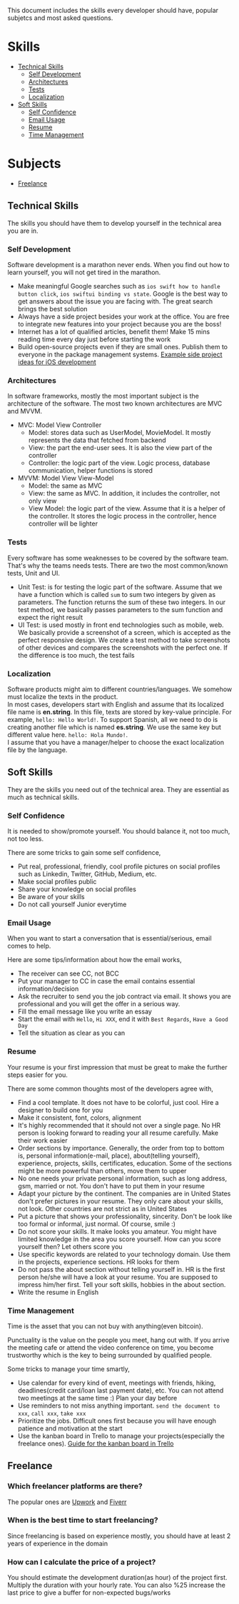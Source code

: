 This document includes the skills every developer should have, popular subjetcs and most asked questions.  

# Skills

- [Technical Skills](#technical-skills)
  - [Self Development](#self-development)
  - [Architectures](#architectures)
  - [Tests](#tests)
  - [Localization](#localization)
- [Soft Skills](#soft-skills)
  - [Self Confidence](#self-confidence)
  - [Email Usage](#email-usage)
  - [Resume](#resume)
  - [Time Management](#time-management)
  
# Subjects
- [Freelance](#freelance)
  
## Technical Skills
The skills you should have them to develop yourself in the technical area you are in.

### Self Development
Software development is a marathon never ends. When you find out how to learn yourself, you will not get tired in the marathon.

- Make meaningful Google searches such as `ios swift how to handle button click`, `ios swiftui binding vs state`. Google is the best way to get answers about the issue you are facing with. The great search brings the best solution
- Always have a side project besides your work at the office. You are free to integrate new features into your project because you are the boss!
- Internet has a lot of qualified articles, benefit them! Make 15 mins reading time every day just before starting the work
- Build open-source projects even if they are small ones. Publish them to everyone in the package management systems. [Example side project ideas for iOS development](https://github.com/demirciy/ExampleProjectIdeas)

### Architectures
In software frameworks, mostly the most important subject is the architecture of the software. The most two known architectures are MVC and MVVM.

- MVC: Model View Controller
  - Model: stores data such as UserModel, MovieModel. It mostly represents the data that fetched from backend
  - View: the part the end-user sees. It is also the view part of the controller
  - Controller: the logic part of the view. Logic process, database communication, helper functions is stored
- MVVM: Model View View-Model
  - Model: the same as MVC
  - View: the same as MVC. In addition, it includes the controller, not only view
  - View Model: the logic part of the view. Assume that it is a helper of the controller. It stores the logic process in the controller, hence controller will be lighter

### Tests
Every software has some weaknesses to be covered by the software team. That's why the teams needs tests. There are two the most common/known tests, Unit and UI.

- Unit Test: is for testing the logic part of the software. Assume that we have a function which is called `sum` to sum two integers by given as parameters. The function returns the sum of these two integers. In our test method, we basically passes parameters to the sum function and expect the right result 
- UI Test: is used mostly in front end technologies such as mobile, web. We basically provide a screenshot of a screen, which is accepted as the perfect responsive design. We create a test method to take screenshots of other devices and compares the screenshots with the perfect one. If the difference is too much, the test fails

### Localization
Software products might aim to different countries/languages. We somehow must localize the texts in the product.  
In most cases, developers start with English and assume that its localized file name is **en.string**. In this file, texts are stored by key-value principle. For example, `hello: Hello World!`. To support Spanish, all we need to do is creating another file which is named **es.string**. We use the same key but different value here. `hello: Hola Mundo!`.  
I assume that you have a manager/helper to choose the exact localization file by the language.

## Soft Skills
They are the skills you need out of the technical area. They are essential as much as technical skills.
  
### Self Confidence
It is needed to show/promote yourself. You should balance it, not too much, not too less.  

There are some tricks to gain some self confidence,
- Put real, professional, friendly, cool profile pictures on social profiles such as Linkedin, Twitter, GitHub, Medium, etc.
- Make social profiles public
- Share your knowledge on social profiles
- Be aware of your skills
- Do not call yourself Junior everytime

### Email Usage
When you want to start a conversation that is essential/serious, email comes to help.

Here are some tips/information about how the email works,
- The receiver can see CC, not BCC
- Put your manager to CC in case the email contains essential information/decision
- Ask the recruiter to send you the job contract via email. It shows you are professional and you will get the offer in a serious way.
- Fill the email message like you write an essay
- Start the email with `Hello`, `Hi XXX`, end it with `Best Regards`, `Have a Good Day`
- Tell the situation as clear as you can

### Resume
Your resume is your first impression that must be great to make the further steps easier for you.

There are some common thoughts most of the developers agree with,
- Find a cool template. It does not have to be colorful, just cool. Hire a designer to build one for you
- Make it consistent, font, colors, alignment
- It's highly recommended that it should not over a single page. No HR person is looking forward to reading your all resume carefully. Make their work easier
- Order sections by importance. Generally, the order from top to bottom is, personal information(e-mail, place), about(telling yourself), experience, projects, skills, certificates, education. Some of the sections might be more powerful than others, move them to upper
- No one needs your private personal information, such as long address, gsm, married or not. You don't have to put them in your resume
- Adapt your picture by the continent. The companies are in United States don't prefer pictures in your resume. They only care about your skills, not look. Other countries are not strict as in United States
- Put a picture that shows your professionality, sincerity. Don't be look like too formal or informal, just normal. Of course, smile :)
- Do not score your skills. It make looks you amateur. You might have limited knowledge in the area you score yourself. How can you score yourself then? Let others score you
- Use specific keywords are related to your technology domain. Use them in the projects, experience sections. HR looks for them
- Do not pass the about section without telling yourself in. HR is the first person he/she will have a look at your resume. You are supposed to impress him/her first. Tell your soft skills, hobbies in the about section.
- Write the resume in English

### Time Management
Time is the asset that you can not buy with anything(even bitcoin).

Punctuality is the value on the people you meet, hang out with. If you arrive the meeting cafe or attend the video conference on time, you become trustworthy which is the key to being surrounded by qualified people.

Some tricks to manage your time smartly,
- Use calendar for every kind of event, meetings with friends, hiking, deadlines(credit card/loan last payment date), etc. You can not attend two meetings at the same time :) Plan your day before
- Use reminders to not miss anything important. `send the document to xxx`, `call xxx`, `take xxx`
- Prioritize the jobs. Difficult ones first because you will have enough patience and motivation at the start
- Use the kanban board in Trello to manage your projects(especially the freelance ones). [Guide for the kanban board in Trello](https://getnave.com/blog/trello-kanban-boards/)

## Freelance
### Which freelancer platforms are there?
The popular ones are [Upwork](https://www.upwork.com) and [Fiverr](https://www.fiverr.com)
### When is the best time to start freelancing?
Since freelancing is based on experience mostly, you should have at least 2 years of experience in the domain
### How can I calculate the price of a project?
You should estimate the development duration(as hour) of the project first. Multiply the duration with your hourly rate. You can also %25 increase the last price to give a buffer for non-expected bugs/works
